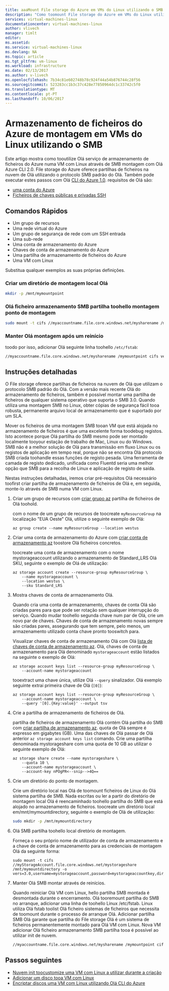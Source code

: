 ```yaml
---
title: aaaMount File storage do Azure em VMs do Linux utilizando o SMB | Microsoft Docs
description: "Como toomount File storage do Azure em VMs do Linux utilizando o SMB com Olá Azure CLI 2.0"
services: virtual-machines-linux
documentationcenter: virtual-machines-linux
author: vlivech
manager: timlt
editor: 
ms.assetid: 
ms.service: virtual-machines-linux
ms.devlang: NA
ms.topic: article
ms.tgt_pltfrm: vm-linux
ms.workload: infrastructure
ms.date: 02/13/2017
ms.author: v-livech
ms.openlocfilehash: 7b34c81e602748b78c924f44a54b876744c28f56
ms.sourcegitcommit: 523283cc1b3c37c428e77850964dc1c33742c5f0
ms.translationtype: MT
ms.contentlocale: pt-PT
ms.lasthandoff: 10/06/2017
---
```

# <a name="mount-azure-file-storage-on-linux-vms-using-smb"></a>Armazenamento de ficheiros do Azure de montagem em VMs do Linux utilizando o SMB

Este artigo mostra como tooutilize Olá serviço de armazenamento de ficheiros do Azure numa VM com Linux através de SMB montagem com Olá Azure CLI 2.0. File storage do Azure oferece partilhas de ficheiros na nuvem de Olá utilizando o protocolo SMB padrão do Olá. Também pode executar estes passos com Olá [CLI do Azure 1.0](mount-azure-file-storage-on-linux-using-smb-nodejs.md?toc=%2fazure%2fvirtual-machines%2flinux%2ftoc.json). requisitos de Olá são:

- [uma conta do Azure](https://azure.microsoft.com/pricing/free-trial/)
- [Ficheiros de chaves públicas e privadas SSH](mac-create-ssh-keys.md)

## <a name="quick-commands"></a>Comandos Rápidos

* Um grupo de recursos
* Uma rede virtual do Azure
* Um grupo de segurança de rede com um SSH entrada
* Uma sub-rede
* Uma conta de armazenamento do Azure
* Chaves de conta de armazenamento do Azure
* Uma partilha de armazenamento de ficheiros do Azure
* Uma VM com Linux

Substitua qualquer exemplos as suas próprias definições.

### <a name="create-a-directory-for-hello-local-mount"></a>Criar um diretório de montagem local Olá

```bash
mkdir -p /mnt/mymountpoint
```

### <a name="mount-hello-file-storage-smb-share-toohello-mount-point"></a>Olá ficheiro armazenamento SMB partilha toohello montagem ponto de montagem

```bash
sudo mount -t cifs //myaccountname.file.core.windows.net/mysharename /mymountpoint -o vers=3.0,username=myaccountname,password=StorageAccountKeyEndingIn==,dir_mode=0777,file_mode=0777
```

### <a name="persist-hello-mount-after-a-reboot"></a>Manter Olá montagem após um reinício
toodo por isso, adicionar Olá seguinte linha toohello `/etc/fstab`:

```bash
//myaccountname.file.core.windows.net/mysharename /mymountpoint cifs vers=3.0,username=myaccountname,password=StorageAccountKeyEndingIn==,dir_mode=0777,file_mode=0777
```

## <a name="detailed-walkthrough"></a>Instruções detalhadas

O File storage oferece partilhas de ficheiros na nuvem de Olá que utilizam o protocolo SMB padrão do Olá. Com a versão mais recente Olá do armazenamento de ficheiros, também é possível montar uma partilha de ficheiros de qualquer sistema operativo que suporta o SMB 3.0. Quando utiliza uma montagem SMB no Linux, obter cópias de segurança fácil tooa robusta, permanente arquivo local de armazenamento que é suportado por um SLA.

Mover os ficheiros de uma montagem SMB tooan VM que está alojada no armazenamento de ficheiros é que uma excelente forma toodebug registos. Isto acontece porque Olá partilha do SMB mesmo pode ser montado localmente tooyour estação de trabalho de Mac, Linux ou do Windows. SMB não é a melhor solução de Olá para transmissão em fluxo Linux ou os registos de aplicação em tempo real, porque não se encontra Olá protocolo SMB criada toohandle essas funções de registo pesada. Uma ferramenta de camada de registo dedicado, unificada como Fluentd seria uma melhor opção que SMB para a recolha de Linux e aplicação de registo de saída.

Nestas instruções detalhadas, iremos criar pré-requisitos Olá necessário toofirst criar partilha de armazenamento de ficheiros de Olá e, em seguida, monte-lo através de SMB numa VM com Linux.

1. Criar um grupo de recursos com [criar grupo az](/cli/azure/group#create) partilha de ficheiros de Olá toohold.

    com o nome de um grupo de recursos de toocreate `myResourceGroup` na localização "EUA Oeste" Olá, utilize o seguinte exemplo de Olá:

    ```azurecli
    az group create --name myResourceGroup --location westus
    ```

2. Criar uma conta de armazenamento do Azure com [criar conta de armazenamento az](/cli/azure/storage/account#create) toostore Olá ficheiros concretos.

    toocreate uma conta de armazenamento com o nome mystorageaccount utilizando o armazenamento de Standard_LRS Olá SKU, seguinte o exemplo de Olá de utilização:

    ```azurecli
    az storage account create --resource-group myResourceGroup \
        --name mystorageaccount \
        --location westus \
        --sku Standard_LRS
    ```

3. Mostra chaves de conta de armazenamento Olá.

    Quando cria uma conta de armazenamento, chaves de conta Olá são criadas pares para que pode ser rotação sem qualquer interrupção do serviço. Quando mudar toohello segunda chave num par de Olá, crie um novo par de chaves. Chaves de conta de armazenamento novas sempre são criadas pares, assegurando que tem sempre, pelo menos, um armazenamento utilizado conta chave pronto tooswitch para.

    Visualizar chaves de conta de armazenamento Olá com Olá [lista de chaves de conta de armazenamento az](/cli/azure/storage/account/keys#list). Olá, chaves de conta de armazenamento para Olá denominado `mystorageaccount` estão listados na seguinte o exemplo de Olá:

    ```azurecli
    az storage account keys list --resource-group myResourceGroup \
        --account-name mystorageaccount
    ```

    tooextract uma chave única, utilize Olá `--query` sinalizador. Olá exemplo seguinte extrai primeira chave de Olá (`[0]`):

    ```azurecli
    az storage account keys list --resource-group myResourceGroup \
        --account-name mystorageaccount \
        --query '[0].{Key:value}' --output tsv
    ```

4. Crie a partilha de armazenamento de ficheiros de Olá.

    partilha de ficheiros de armazenamento Olá contém Olá partilha do SMB com [criar partilha de armazenamento az](/cli/azure/storage/share#create). quota de Olá sempre é expresso em gigabytes (GB). Uma das chaves de Olá passar de Olá anterior `az storage account keys list` comando. Crie uma partilha denominada mystorageshare com uma quota de 10 GB ao utilizar o seguinte exemplo de Olá:

    ```azurecli
    az storage share create --name mystorageshare \
        --quota 10 \
        --account-name mystorageaccount \
        --account-key nPOgPR<--snip-->4Q==
    ```

5. Crie um diretório do ponto de montagem.

    Crie um diretório local nas Olá de toomount ficheiros de Linux do Olá sistema partilha de SMB. Nada escritas ou ler a partir do diretório de montagem local Olá é reencaminhado toohello partilha do SMB que está alojado no armazenamento de ficheiros. toocreate um diretório local em/mnt/mymountdirectory, seguinte o exemplo de Olá de utilização:

    ```bash
    sudo mkdir -p /mnt/mymountdirectory
    ```

6. Olá SMB partilha toohello local diretório de montagem.

    Forneça o seu próprio nome de utilizador de conta de armazenamento e a chave de conta de armazenamento para as credenciais de montagem Olá da seguinte forma:

    ```azurecli
    sudo mount -t cifs //myStorageAccount.file.core.windows.net/mystorageshare /mnt/mymountdirectory -o vers=3.0,username=mystorageaccount,password=mystorageaccountkey,dir_mode=0777,file_mode=0777
    ```

7. Manter Olá SMB montar através de reinícios.

    Quando reiniciar Olá VM com Linux, hello partilha SMB montada é desmontada durante o encerramento. Olá tooremount partilha do SMB no arranque, adicionar uma linha de toohello Linux /etc/fstab. Linux utiliza Olá fstab toolist Olá ficheiro sistemas de ficheiros que necessita de toomount durante o processo de arranque Olá. Adicionar partilha SMB Olá garante que partilha do File storage Olá é um sistema de ficheiros permanentemente montado para Olá VM com Linux. Nova VM adicionar Olá ficheiro armazenamento SMB partilha tooa é possível ao utilizar init de nuvem.

    ```bash
    //myaccountname.file.core.windows.net/mysharename /mymountpoint cifs vers=3.0,username=myaccountname,password=StorageAccountKeyEndingIn==,dir_mode=0777,file_mode=0777
    ```

## <a name="next-steps"></a>Passos seguintes

- [Nuvem init toocustomize uma VM com Linux a utilizar durante a criação](using-cloud-init.md?toc=%2fazure%2fvirtual-machines%2flinux%2ftoc.json)
- [Adicionar um disco tooa VM com Linux](add-disk.md?toc=%2fazure%2fvirtual-machines%2flinux%2ftoc.json)
- [Encriptar discos uma VM com Linux utilizando Olá CLI do Azure](encrypt-disks.md?toc=%2fazure%2fvirtual-machines%2flinux%2ftoc.json)
